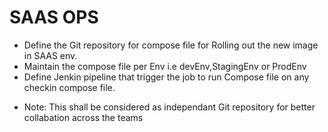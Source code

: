 # SAAS OPS

* Define the Git repository for compose file for Rolling out the new image in SAAS env.
* Maintain the compose file per Env i.e devEnv,StagingEnv or ProdEnv
* Define Jenkin pipeline that trigger the job to run Compose file on any checkin compose file.


+ Note: This shall be considered as independant Git repository for better collabation across the teams
